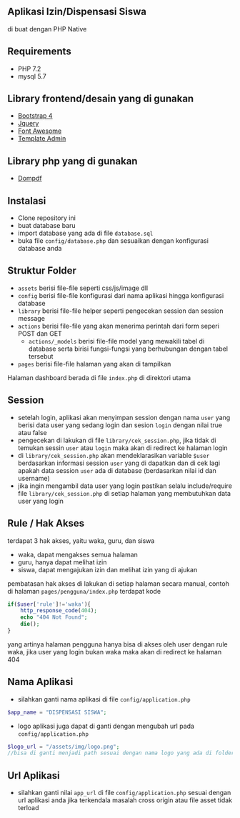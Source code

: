 ## Aplikasi Izin/Dispensasi Siswa
di buat dengan PHP Native

## Requirements
- PHP 7.2
- mysql 5.7

## Library frontend/desain yang di gunakan
- [Bootstrap 4](https://getbootstrap.com/)
- [Jquery](https://jquery.com/)
- [Font Awesome](https://fontawesome.com/)
- [Template Admin](https://github.com/HackerThemes/spur-template)

## Library php yang di gunakan
- [Dompdf](https://github.com/dompdf/dompdf)

## Instalasi
- Clone repository ini
- buat database baru
- import database yang ada di file `database.sql`
- buka file `config/database.php` dan sesuaikan dengan konfigurasi database anda

## Struktur Folder
- `assets` berisi file-file seperti css/js/image dll
- `config` berisi file-file konfigurasi dari nama aplikasi hingga konfigurasi database
- `library` berisi file-file helper seperti pengecekan session dan session message
- `actions` berisi file-file yang akan menerima perintah dari form seperi POST dan GET
  - `actions/_models` berisi file-file model yang mewakili tabel di database serta birisi fungsi-fungsi yang berhubungan dengan tabel tersebut
- `pages` berisi file-file halaman yang akan di tampilkan


Halaman dashboard berada di file `index.php` di direktori utama


## Session
- setelah login, aplikasi akan menyimpan session dengan nama `user` yang berisi data user yang sedang login dan sesion `login` dengan nilai true atau false
- pengecekan di lakukan di file `library/cek_session.php`, jika tidak di temukan sessin `user` atau `login` maka akan di redirect ke halaman login
- di  `library/cek_session.php` akan mendeklarasikan variable `$user` berdasarkan informasi session `user` yang di dapatkan dan di cek lagi apakah data session `user` ada di database (berdasarkan nilai id dan username)
- jika ingin mengambil data user yang login pastikan selalu include/require file `library/cek_session.php` di setiap halaman yang membutuhkan data user yang login


## Rule / Hak Akses
terdapat 3 hak akses, yaitu waka, guru, dan siswa

- waka, dapat mengakses semua halaman
- guru, hanya dapat melihat izin
- siswa, dapat mengajukan izin dan melihat izin yang di ajukan

pembatasan hak akses di lakukan di setiap halaman secara manual, contoh di halaman `pages/pengguna/index.php` terdapat kode
```php
if($user['rule']!='waka'){
    http_response_code(404);
    echo "404 Not Found";
    die();
}
```
yang artinya halaman pengguna hanya bisa di akses oleh user dengan rule waka, jika user yang login bukan waka maka akan di redirect ke halaman 404


## Nama Aplikasi
- silahkan ganti nama aplikasi di file `config/application.php`
```php
$app_name = "DISPENSASI SISWA";
```
- logo aplikasi juga dapat di ganti dengan mengubah url pada `config/application.php`
```php
$logo_url = "/assets/img/logo.png";
//bisa di ganti menjadi path sesuai dengan nama logo yang ada di folder assets/img, atau link logo dari luar
```


## Url Aplikasi
- silahkan ganti nilai `app_url` di file `config/application.php` sesuai dengan url aplikasi anda jika terkendala masalah cross origin atau file asset tidak terload

